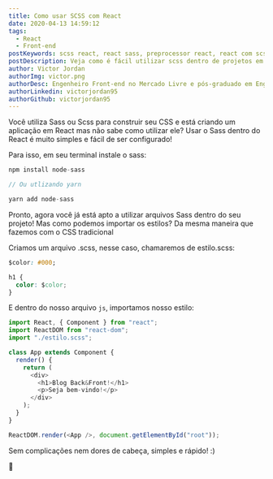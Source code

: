 ```yaml
---
title: Como usar SCSS com React
date: 2020-04-13 14:59:12
tags:
  - React
  - Front-end
postKeywords: scss react, react sass, preprocessor react, react com scss, frontend, react, scss, sass
postDescription: Veja como é fácil utilizar scss dentro de projetos em React!
author: Victor Jordan
authorImg: victor.png
authorDesc: Engenheiro Front-end no Mercado Livre e pós-graduado em Engenharia de Software pela PUC-MG e formado em Banco de Dados pela Fatec, apaixonado por usabilidade, performance e UX!
authorLinkedin: victorjordan95
authorGithub: victorjordan95
---
```


Você utiliza Sass ou Scss para construir seu CSS e está criando um aplicação em React mas não sabe como utilizar ele?
Usar o Sass dentro do React é muito simples e fácil de ser configurado!

Para isso, em seu terminal instale o sass:

<!-- more -->

```javascript
npm install node-sass

// Ou utlizando yarn

yarn add node-sass
```

Pronto, agora você já está apto a utilizar arquivos Sass dentro do seu projeto!
Mas como podemos importar os estilos? Da mesma maneira que fazemos com o CSS tradicional

Criamos um arquivo .scss, nesse caso, chamaremos de estilo.scss:

```css
$color: #000;

h1 {
  color: $color;
}
```

E dentro do nosso arquivo `js`, importamos nosso estilo:

```javascript
import React, { Component } from "react";
import ReactDOM from "react-dom";
import "./estilo.scss";

class App extends Component {
  render() {
    return (
      <div>
        <h1>Blog Back&Front!</h1>
        <p>Seja bem-vindo!</p>
      </div>
    );
  }
}

ReactDOM.render(<App />, document.getElementById("root"));
```

Sem complicações nem dores de cabeça, simples e rápido! :)

🏡
